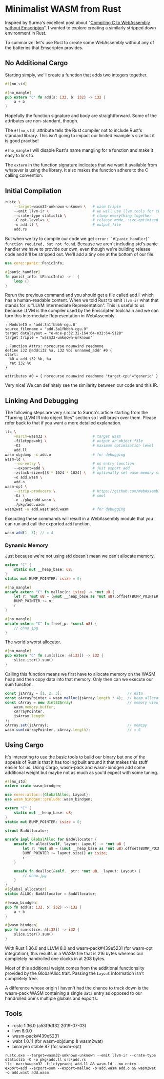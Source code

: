 # Minimalist WASM from Rust

Inspired by Surma's excellent post about "[Compiling C to WebAssembly without Emscripten](https://dassur.ma/things/c-to-webassembly/)", I wanted to explore creating a similarly stripped down environment in Rust.

To summarize: let's use Rust to create some WebAssembly without any of the batteries that Emscripten provides.

## No Additional Cargo

Starting simply, we'll create a function that adds two integers together.

```rust
#![no_std]

#[no_mangle]
pub extern "C" fn add(a: i32, b: i32) -> i32 {
    a + b
}
```

Hopefully the function signature and body are straightforward. Some of the attributes are non-standard, though.

The `#![no_std]` attribute tells the Rust compiler not to include Rust's standard library. This isn't going to impact our limited example's size but it is good practise!

`#[no_mangle]` will disable Rust's name mangling for a function and make it easy to link to.

The `extern` in the function signature indicates that we want it available from whatever is using the library. It also makes the function adhere to the C calling convention.

## Initial Compilation

```bash
rustc \
    --target=wasm32-unknown-unknown \   # wasm triple
    --emit llvm-ir \                    # we will use llvm tools for the further steps
    --crate-type staticlib \            # clump everything together
    -C opt-level=s \                    # release mode, size-optimized strips panics which cause problems
    -o add.ll \                         # output file
    add.rs
```

But when we try to compile our code we get ``error: `#[panic_handler]` function required, but not found``. Because we aren't including std's panic handler we have to provide our own, even though we're building release code and it'll be stripped out. We'll add a tiny one at the bottom of our file.

```rust
use core::panic::PanicInfo;

#[panic_handler]
fn panic(_info: &PanicInfo) -> ! {
    loop {}
}
```

Rerun the previous command and you should get a file called add.ll which has a human-readable content. When we told Rust to emit `llvm-ir` what that stands for is "LLVM Intermediate Representation". This is useful to us because LLVM is the compiler used by the Emscripten toolchain and we can turn this Intermediate Representation in WebAssembly.

```llvm-ir
; ModuleID = 'add.3a1fbbbh-cgu.0'
source_filename = "add.3a1fbbbh-cgu.0"
target datalayout = "e-m:e-p:32:32-i64:64-n32:64-S128"
target triple = "wasm32-unknown-unknown"

; Function Attrs: norecurse nounwind readnone
define i32 @add(i32 %a, i32 %b) unnamed_addr #0 {
start:
  %0 = add i32 %b, %a
  ret i32 %0
}

attributes #0 = { norecurse nounwind readnone "target-cpu"="generic" }
```

Very nice! We can definitely see the similarity between our code and this IR.

## Linking And Debugging

The following steps are very similar to Surma's article starting from the "Turning LLVM IR into object files" section so I will brush over them. Please refer back to that if you want a more detailed explanation.

```bash
llc \
    -march=wasm32 \                     # target wasm
    -filetype=obj \                     # output an object file
    -O3                                 # maximum optimization level
    add.ll
wasm-objdump -x add.o                   # for debugging
wasm-ld \
    --no-entry \                        # no entry function
    --export=add \                      # just export add
    -zstack-size=$[8 * 1024 * 1024] \   # optionally set wasm memory size (ex: 8MiB)
    -o add.wasm \
    add.o
wasm-opt \
    --strip-producers \                 # https://github.com/WebAssembly/tool-conventions/blob/master/ProducersSection.md
    -Oz \                               # smol
    -o ./pkg/add.wasm \
    ./pkg/add.wasm
wasm2wat -o add.wast add.wasm           # for debugging
```

Executing these commands will result in a WebAssembly module that you can run and call the exported `add` function.

```js
wasm.add(1, 3); // = 4
```

### Dynamic Memory

Just because we're not using std doesn't mean we can't allocate memory.

```rust
extern "C" {
    static mut __heap_base: u8;
}
static mut BUMP_POINTER: isize = 0;

#[no_mangle]
unsafe extern "C" fn malloc(n: isize) -> *mut u8 {
    let r: *mut u8 = (&mut __heap_base as *mut u8).offset(BUMP_POINTER);
    BUMP_POINTER += n;
    r
}

#[no_mangle]
unsafe extern "C" fn free(_p: *const u8) {
    // ohno.jpg
}
```

The world's worst allocator.

```rust
#[no_mangle]
pub extern "C" fn sum(slice: &[i32]) -> i32 {
    slice.iter().sum()
}
```

Calling this function means we first have to allocate memory on the WASM heap and then copy data into that memory. Only then can we execute our sum function.

```js
const jsArray = [1, 2, 3];                              // data
const cArrayPointer = wasm.malloc(jsArray.length * 4);  // heap allocation
const cArray = new Uint32Array(                         // memory view
    wasm.memory.buffer,
    cArrayPointer,
    jsArray.length
);
cArray.set(jsArray);                                    // memcpy
wasm.sum(cArrayPointer, cArray.length);                 // = 6
```

## Using Cargo

It's interesting to use the basic tools to build our binary but one of the appeals of Rust is that it has tooling built around it that makes this stuff easier for us. Using Cargo, wasm-pack and wasm-bindgen add some additional weight but maybe not as much as you'd expect with some tuning.

```rust
#![no_std]
extern crate wasm_bindgen;

use core::alloc::{GlobalAlloc, Layout};
use wasm_bindgen::prelude::wasm_bindgen;

extern "C" {
    static mut __heap_base: u8;
}
static mut BUMP_POINTER: isize = 0;

struct BadAllocator;

unsafe impl GlobalAlloc for BadAllocator {
    unsafe fn alloc(&self, layout: Layout) -> *mut u8 {
        let r: *mut u8 = (&mut __heap_base as *mut u8).offset(BUMP_POINTER);
        BUMP_POINTER += layout.size() as isize;
        r
    }

    unsafe fn dealloc(&self, _ptr: *mut u8, _layout: Layout) {
        // ohno.jpg
    }
}
#[global_allocator]
static ALLOC: BadAllocator = BadAllocator;

#[wasm_bindgen]
pub fn add(a: i32, b: i32) -> i32 {
    a + b
}

#[wasm_bindgen]
pub fn sum(slice: &[i32]) -> i32 {
    slice.iter().sum()
}
```

With Rust 1.36.0 and LLVM 8.0 and wasm-pack#439e5231 (for wasm-opt integration), this results in a WASM file that is 216 bytes whereas our completely handrolled one clocks in at 208 bytes.

Most of this additional weight comes from the additional functionality provided by the GlobalAlloc trait. Passing the `Layout` information isn't completely free.

A difference whose origin I haven't had the chance to track down is the wasm-pack WASM containing a single `data` entry as opposed to our handrolled one's multiple globals and exports.

## Tools
- rustc 1.36.0 (a53f9df32 2019-07-03)
- llvm 8.0.0
- wasm-pack#439e5231
- wabt 1.0.11 (for wasm-objdump & wasm2wat)
- binaryen stable 87 (for wasm-opt)

```
rustc.exe --target=wasm32-unknown-unknown --emit llvm-ir --crate-type staticlib -O -o pkg\add.ll src\add.rs
llc -march=wasm32 -filetype=obj add.ll && wasm-ld --no-entry --export=add --export=sum --export=malloc -o add.wasm add.o && wasm2wat -o add.wast add.wasm
```
